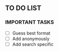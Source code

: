 ## TO DO LIST

### IMPORTANT TASKS

 - [ ]  Guess best format
 - [ ] Add anonymously
 - [ ] Add search specific
